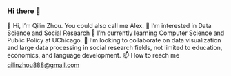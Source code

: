 ### Hi there 👋

👋 Hi, I’m Qilin Zhou. You could also call me Alex.
👀 I’m interested in Data Science and Social Research
🌱 I’m currently learning Computer Science and Public Policy at UChicago.
💞️ I’m looking to collaborate on data visualization and large data processing in social research fields, not limited to education, economics, and language development.
📫 How to reach me qilinzhou888@gmail.com

